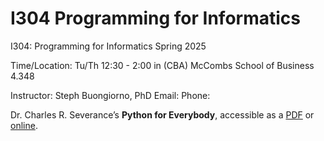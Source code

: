 # I304 Programming for Informatics

I304: Programming for Informatics
Spring 2025

Time/Location: 
Tu/Th 12:30 - 2:00 in (CBA) McCombs School of Business 4.348

Instructor: Steph Buongiorno, PhD
Email: 
Phone: 


Dr. Charles R. Severance’s __Python for Everybody__, accessible as a [PDF](https://do1.dr-chuck.com/pythonlearn/EN_us/pythonlearn.pdf) or [online](https://www.py4e.com/lessons).
